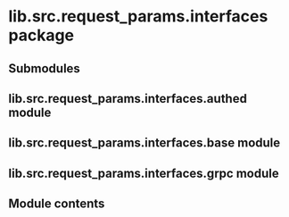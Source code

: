 # lib.src.request_params.interfaces package

## Submodules

## lib.src.request_params.interfaces.authed module

## lib.src.request_params.interfaces.base module

## lib.src.request_params.interfaces.grpc module

## Module contents
